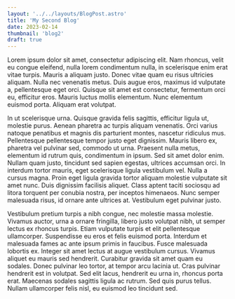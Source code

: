 ```yaml
---
layout: '../../layouts/BlogPost.astro'
title: 'My Second Blog'
date: 2023-02-14
thumbnail: 'blog2'
draft: true
---
```


Lorem ipsum dolor sit amet, consectetur adipiscing elit. Nam rhoncus, velit eu congue eleifend, nulla lorem condimentum nulla, in scelerisque enim erat vitae turpis. Mauris a aliquam justo. Donec vitae quam eu risus ultricies aliquam. Nulla nec venenatis metus. Duis augue eros, maximus id vulputate a, pellentesque eget orci. Quisque sit amet est consectetur, fermentum orci eu, efficitur eros. Mauris luctus mollis elementum. Nunc elementum euismod porta. Aliquam erat volutpat.

In ut scelerisque urna. Quisque gravida felis sagittis, efficitur ligula ut, molestie purus. Aenean pharetra ac turpis aliquam venenatis. Orci varius natoque penatibus et magnis dis parturient montes, nascetur ridiculus mus. Pellentesque pellentesque tempor justo eget dignissim. Mauris libero ex, pharetra vel pulvinar sed, commodo ut urna. Praesent nulla metus, elementum id rutrum quis, condimentum in ipsum. Sed sit amet dolor enim. Nullam quam justo, tincidunt sed sapien egestas, ultrices accumsan orci. In interdum tortor mauris, eget scelerisque ligula vestibulum vel. Nulla a cursus magna. Proin eget ligula gravida tortor aliquam molestie vulputate sit amet nunc. Duis dignissim facilisis aliquet. Class aptent taciti sociosqu ad litora torquent per conubia nostra, per inceptos himenaeos. Nunc semper malesuada risus, id ornare ante ultrices at. Vestibulum eget pulvinar justo.

Vestibulum pretium turpis a nibh congue, nec molestie massa molestie. Vivamus auctor, urna a ornare fringilla, libero justo volutpat nibh, ut semper lectus ex rhoncus turpis. Etiam vulputate turpis et elit pellentesque ullamcorper. Suspendisse eu eros et felis euismod porta. Interdum et malesuada fames ac ante ipsum primis in faucibus. Fusce malesuada lobortis ex. Integer sit amet lectus at augue vestibulum cursus. Vivamus aliquet eu mauris sed hendrerit. Curabitur gravida sit amet quam eu sodales. Donec pulvinar leo tortor, at tempor arcu lacinia ut. Cras pulvinar hendrerit est in volutpat. Sed elit lacus, hendrerit eu urna in, rhoncus porta erat. Maecenas sodales sagittis ligula ac rutrum. Sed quis purus tellus. Nullam ullamcorper felis nisl, eu euismod leo tincidunt sed.
